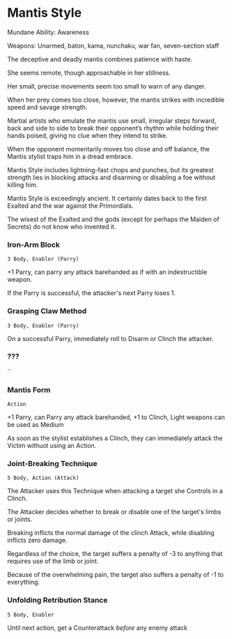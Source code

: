 Mantis Style
============

Mundane Ability: Awareness

Weapons: Unarmed, baton, kama, nunchaku, war fan, seven-section staff


The deceptive and deadly mantis combines patience with haste.

She seems remote, though approachable in her stillness.

Her small, precise movements seem too small to warn of any danger.

When her prey comes too close, however, the mantis strikes with incredible speed and savage strength.

Martial artists who emulate the mantis use small, irregular steps forward, back and side to side to break their opponent’s rhythm while holding their hands poised, giving no clue when they intend to strike.

When the opponent momentarily moves too close and off balance, the Mantis stylist traps him in a dread embrace.

Mantis Style includes lightning-fast chops and punches, but its greatest strength lies in blocking attacks and disarming or disabling a foe without killing him.

Mantis Style is exceedingly ancient. It certainly dates back to the first Exalted and the war against the Primordials.

The wisest of the Exalted and the gods (except for perhaps the Maiden of Secrets) do not know who invented it.


### Iron-Arm Block
`3 Body, Enabler (Parry)`

+1 Parry, can parry any attack barehanded as if with an indestructible weapon.

If the Parry is successful, the attacker's next Parry loses 1.


### Grasping Claw Method
`3 Body, Enabler (Parry)`

On a successful Parry, immediately roll to Disarm or Clinch the attacker.


### ???
``


### Mantis Form
`Action`

+1 Parry, can Parry any attack barehanded, +1 to Clinch, Light weapons can be used as Medium

As soon as the stylist establishes a Clinch, they can immediately attack the Victim withuot using an Action.


### Joint-Breaking Technique
`5 Body, Action (Attack)`

The Attacker uses this Technique when attacking a target she Controls in a Clinch.

The Attacker decides whether to break or disable one of the target's limbs or joints.

Breaking inflicts the normal damage of the clinch Attack, while disabling inflicts zero damage.

Regardless of the choice, the target suffers a penalty of -3 to anything that requires use of the limb or joint.

Because of the overwhelming pain, the target also suffers a penalty of -1 to everything.


### Unfolding Retribution Stance
`5 Body, Enabler`

Until  next action, get a Counterattack *before* any enemy attack
